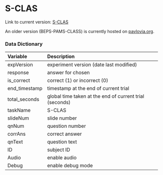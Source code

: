 # S-CLAS

Link to current version: [S-CLAS](https://intr-eeg.github.io/S-CLAS/)

An older version (BEPS-PAMS-CLASS) is currently hosted on [pavlovia.org](https://pavlovia.org/).

### Data Dictionary

Variable       | Description
:------------- | :---------------------------------------------
expVersion     | experiment version (date last modified)
response       | answer for chosen
is\_correct    | correct (1) or incorrect (0)
end\_timestamp | timestamp at the end of current trial
total\_seconds | global time taken at the end of current trial (seconds)
taskName       | S-CLAS
slideNum       | slide number
qnNum          | question number
corrAns        | correct answer
qnText         | question text
ID             | subject ID
Audio          | enable audio
Debug          | enable debug mode

